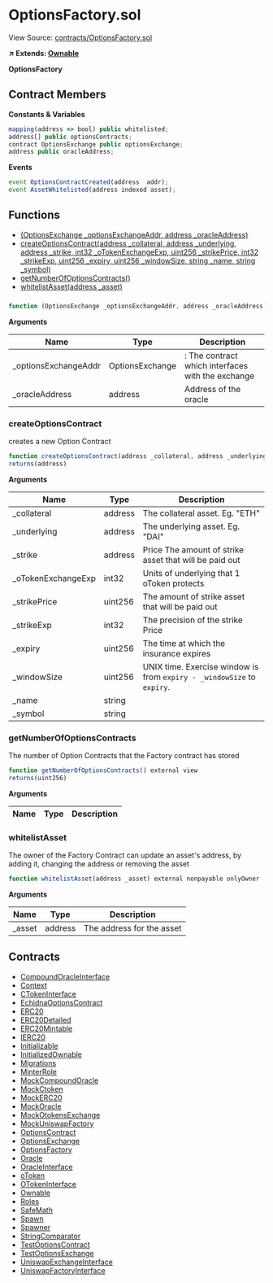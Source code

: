 # OptionsFactory.sol

View Source: [contracts/OptionsFactory.sol](../contracts/OptionsFactory.sol)

**↗ Extends: [Ownable](Ownable.md)**

**OptionsFactory**

## Contract Members
**Constants & Variables**

```js
mapping(address => bool) public whitelisted;
address[] public optionsContracts;
contract OptionsExchange public optionsExchange;
address public oracleAddress;

```

**Events**

```js
event OptionsContractCreated(address  addr);
event AssetWhitelisted(address indexed asset);
```

## Functions

- [(OptionsExchange _optionsExchangeAddr, address _oracleAddress)](#)
- [createOptionsContract(address _collateral, address _underlying, address _strike, int32 _oTokenExchangeExp, uint256 _strikePrice, int32 _strikeExp, uint256 _expiry, uint256 _windowSize, string _name, string _symbol)](#createoptionscontract)
- [getNumberOfOptionsContracts()](#getnumberofoptionscontracts)
- [whitelistAsset(address _asset)](#whitelistasset)

### 

```js
function (OptionsExchange _optionsExchangeAddr, address _oracleAddress) public nonpayable
```

**Arguments**

| Name        | Type           | Description  |
| ------------- |------------- | -----|
| _optionsExchangeAddr | OptionsExchange | : The contract which interfaces with the exchange | 
| _oracleAddress | address | Address of the oracle | 

### createOptionsContract

creates a new Option Contract

```js
function createOptionsContract(address _collateral, address _underlying, address _strike, int32 _oTokenExchangeExp, uint256 _strikePrice, int32 _strikeExp, uint256 _expiry, uint256 _windowSize, string _name, string _symbol) external nonpayable
returns(address)
```

**Arguments**

| Name        | Type           | Description  |
| ------------- |------------- | -----|
| _collateral | address | The collateral asset. Eg. "ETH" | 
| _underlying | address | The underlying asset. Eg. "DAI" | 
| _strike | address | Price The amount of strike asset that will be paid out | 
| _oTokenExchangeExp | int32 | Units of underlying that 1 oToken protects | 
| _strikePrice | uint256 | The amount of strike asset that will be paid out | 
| _strikeExp | int32 | The precision of the strike Price | 
| _expiry | uint256 | The time at which the insurance expires | 
| _windowSize | uint256 | UNIX time. Exercise window is from `expiry - _windowSize` to `expiry`. | 
| _name | string |  | 
| _symbol | string |  | 

### getNumberOfOptionsContracts

The number of Option Contracts that the Factory contract has stored

```js
function getNumberOfOptionsContracts() external view
returns(uint256)
```

**Arguments**

| Name        | Type           | Description  |
| ------------- |------------- | -----|

### whitelistAsset

The owner of the Factory Contract can update an asset's address, by adding it, changing the address or removing the asset

```js
function whitelistAsset(address _asset) external nonpayable onlyOwner 
```

**Arguments**

| Name        | Type           | Description  |
| ------------- |------------- | -----|
| _asset | address | The address for the asset | 

## Contracts

* [CompoundOracleInterface](CompoundOracleInterface.md)
* [Context](Context.md)
* [CTokenInterface](CTokenInterface.md)
* [EchidnaOptionsContract](EchidnaOptionsContract.md)
* [ERC20](ERC20.md)
* [ERC20Detailed](ERC20Detailed.md)
* [ERC20Mintable](ERC20Mintable.md)
* [IERC20](IERC20.md)
* [Initializable](Initializable.md)
* [InitializedOwnable](InitializedOwnable.md)
* [Migrations](Migrations.md)
* [MinterRole](MinterRole.md)
* [MockCompoundOracle](MockCompoundOracle.md)
* [MockCtoken](MockCtoken.md)
* [MockERC20](MockERC20.md)
* [MockOracle](MockOracle.md)
* [MockOtokensExchange](MockOtokensExchange.md)
* [MockUniswapFactory](MockUniswapFactory.md)
* [OptionsContract](OptionsContract.md)
* [OptionsExchange](OptionsExchange.md)
* [OptionsFactory](OptionsFactory.md)
* [Oracle](Oracle.md)
* [OracleInterface](OracleInterface.md)
* [oToken](oToken.md)
* [OTokenInterface](OTokenInterface.md)
* [Ownable](Ownable.md)
* [Roles](Roles.md)
* [SafeMath](SafeMath.md)
* [Spawn](Spawn.md)
* [Spawner](Spawner.md)
* [StringComparator](StringComparator.md)
* [TestOptionsContract](TestOptionsContract.md)
* [TestOptionsExchange](TestOptionsExchange.md)
* [UniswapExchangeInterface](UniswapExchangeInterface.md)
* [UniswapFactoryInterface](UniswapFactoryInterface.md)
